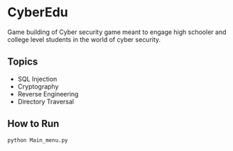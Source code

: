 # CyberEdu
Game building of Cyber security game meant to engage high schooler and college level students in the world of cyber security.

## Topics
- SQL Injection
- Cryptography
- Reverse Engineering
- Directory Traversal

## How to Run 
`python Main_menu.py`
